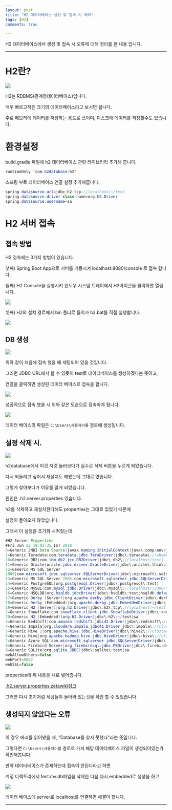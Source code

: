 ```yaml
---
layout: post
title: "H2 데이터베이스 생성 및 접속 시 에러"
tags: [H2]
comments: true

---
```


H2 데이터베이스에서 생성 및 접속 시 오류에 대해 정리를 한 내용 입니다.

---

# H2란?

<img src="https://www.h2database.com/html/images/h2-logo-2.png">

H2는 RDBMS(관계형데이터베이스)입니다.

매우 빠르고작은 크기의 데이터베이스라고 보시면 됩니다.

주로 메모리에 데이터를 저장하는 용도로 쓰이며, 디스크에 데이터를 저장할수도 있습니다.

# 환경설정

build.gradle 파일에 h2 데이터베이스 관련 라이브러리 추가해 줍니다.

```java
runtimeOnly 'com.h2database:h2'
```

스프링 부트 데이터베이스 연결 설정 추가해줍니다.

```java
spring.datasource.url=jdbc:h2:tcp://localhost/~/test
spring.datasource.driver-class-name=org.h2.Driver
spring.datasource.username=sa
```

# H2 서버 접속

## 접속 방법

H2 접속에는 3가지 방법이 있습니다.

첫째) Spring Boot App으로 서버를 기동시켜 localhost:8080/console 로 접속 합니다.

둘째) H2 Console을 실행시켜 윈도우 시스템 트레이에서 H2아이콘을 클릭하면 열립니다.

<img src="/images/2021년/0308/tray.PNG">

셋째) H2의 설치 경로에서 bin 폴더로 들어가 h2.bat를 직접 실행합니다.

<img src="/images/2021년/0308/bin.PNG">

## DB 생성

<img src="/images/2021년/0308/Create.PNG">

위와 같이 처음에 접속 했을 때 세팅되어 있을 것입니다.
 
그러면 JDBC URL에서 볼 수 있듯이 test로 데이터베이스를 생성하겠다는 뜻이고,

연결을 클릭하면 생성된 데이터 베이스로 접속을 합니다.

<img src="/images/2021년/0308/Success.PNG">

성공적으로 접속 했을 시 위와 같은 모습으로 접속하게 됩니다.

<img src="/images/2021년/0308/Success2.PNG">

데이터 베이스의 파일은 `C:\Users\사용자이름` 경로에 생성됩니다.

## 설정 삭제 시.

<img src="/images/2021년/0308/Delete.PNG">

h2database에서 이것 저것 눌러보다가 실수로 삭제 버튼을 누르게 되었습니다.

다시 되돌리고 싶어서 재설치도 해봤는데 그대로 였습니다.

그렇게 찾아보다가 이유를 알게 되었습니다.

원인은 .h2.server.properties 였습니다.

h2를 삭제하고 재설치한다해도 properties는 그대로 있었기 때문에

설정이 돌아오지 않았습니다.

그래서 이 설정을 초기화 시켜줬는데.

```java
#H2 Server Properties
#Fri Jun 22 19:02:35 IST 2018
0=Generic JNDI Data Source|javax.naming.InitialContext|java\:comp/env/jdbc/Test|sa
1=Generic Teradata|com.teradata.jdbc.TeraDriver|jdbc\:teradata\://whomooz/|
10=Generic DB2|com.ibm.db2.jcc.DB2Driver|jdbc\:db2\://localhost/test|
11=Generic Oracle|oracle.jdbc.driver.OracleDriver|jdbc\:oracle\:thin\:@localhost\:1521\:XE|sa
12=Generic MS SQL Server 
2000|com.microsoft.jdbc.sqlserver.SQLServerDriver|jdbc\:microsoft\:sqlserver\://localhost\:1433;DatabaseName\=sqlexpress|sa
13=Generic MS SQL Server 2005|com.microsoft.sqlserver.jdbc.SQLServerDriver|jdbc\:sqlserver\://localhost;DatabaseName\=test|sa
14=Generic PostgreSQL|org.postgresql.Driver|jdbc\:postgresql\:test|
15=Generic MySQL|com.mysql.jdbc.Driver|jdbc\:mysql\://localhost\:3306/test|
16=Generic HSQLDB|org.hsqldb.jdbcDriver|jdbc\:hsqldb\:test;hsqldb.default_table_type\=cached|sa
17=Generic Derby (Server)|org.apache.derby.jdbc.ClientDriver|jdbc\:derby\://localhost\:1527/test;create\=true|sa
18=Generic Derby (Embedded)|org.apache.derby.jdbc.EmbeddedDriver|jdbc\:derby\:test;create\=true|sa
19=Generic H2 (Server)|org.h2.Driver|jdbc\:h2\:tcp\://localhost/~/test|sa
2=Generic Snowflake|com.snowflake.client.jdbc.SnowflakeDriver|jdbc\:snowflake\://accountName.snowflakecomputing.com|
20=Generic H2 (Embedded)|org.h2.Driver|jdbc\:h2\:~/test|sa        
3=Generic Redshift|com.amazon.redshift.jdbc42.Driver|jdbc\:redshift\://endpoint\:5439/database|
4=Generic Impala|org.cloudera.impala.jdbc41.Driver|jdbc\:impala\://clustername\:21050/default|
5=Generic Hive 2|org.apache.hive.jdbc.HiveDriver|jdbc\:hive2\://clustername\:10000/default|
6=Generic Hive|org.apache.hadoop.hive.jdbc.HiveDriver|jdbc\:hive\://clustername\:10000/default|
7=Generic Azure SQL|com.microsoft.sqlserver.jdbc.SQLServerDriver|jdbc\:sqlserver\://name.database.windows.net\:1433|
8=Generic Firebird Server|org.firebirdsql.jdbc.FBDriver|jdbc\:firebirdsql\:localhost\:c\:/temp/firebird/test|sysdba
9=Generic SQLite|org.sqlite.JDBC|jdbc\:sqlite\:test|sa
webAllowOthers=false
webPort=8082
webSSL=false
```

properties에 위 내용을 새로 넣어줍니다.

<a href="https://zetawiki.com/wiki/.h2.server.properties">.h2.server.properties zetawiki링크</a>

그러면 다시 초기처럼 세팅들이 돌아와 있는것을 확인 할 수 있었습니다.

## 생성되지 않았다는 오류

<img src="/images/2021년/0308/CreateError.PNG">

이 경우 에러를 읽어봤을 때, "Database를 찾지 못했다"라는 뜻입니다.

그렇다면 `C:\Users\사용자이름` 경로로 가서 해당 데이터베이스 파일이 생성되어있는가 확인해봅니다.

만약 데이터베이스가 존재하는데 접속이 안된다라고 하면 

계정 디렉토리에서 test.mv.db파일을 삭제한 다음 다시 embedded로 생성을 하고

<img src="/images/2021년/0308/Create.PNG">

데이터 베이스에 server로 localhost를 연결하면 해결이 합니다.


---
